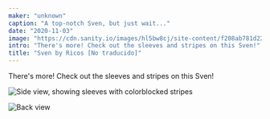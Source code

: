 ```yaml
---
maker: "unknown"
caption: "A top-notch Sven, but just wait..."
date: "2020-11-03"
image: "https://cdn.sanity.io/images/hl5bw8cj/site-content/f208ab781d22f74c91cc37a31249fd88a94a2aab-2000x2198.jpg"
intro: "There's more! Check out the sleeves and stripes on this Sven!"
title: "Sven by Ricos [No traducido]"
---
```


There's more! Check out the sleeves and stripes on this Sven!

![Side view, showing sleeves with colorblocked stripes](https://posts.freesewing.org/uploads/ricos_sven_ricos2_d350f988c8.jpg "Side view, showing sleeves with colorblocked stripes")

![Back view](https://posts.freesewing.org/uploads/ricos_sven_ricos3_74928145d7.jpg)
